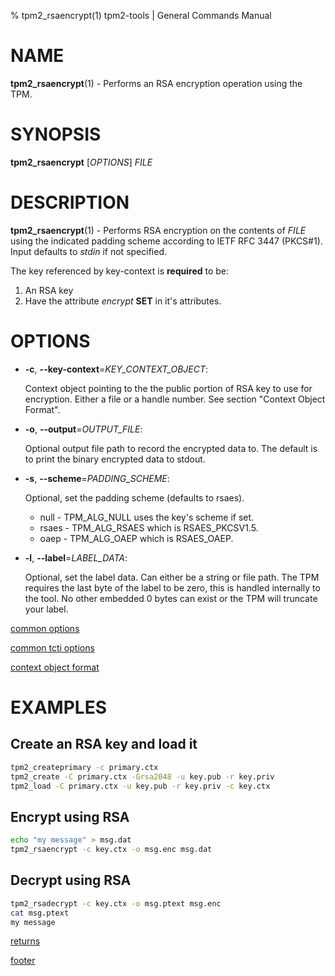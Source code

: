 % tpm2_rsaencrypt(1) tpm2-tools | General Commands Manual

# NAME

**tpm2_rsaencrypt**(1) - Performs an RSA encryption operation using the TPM.

# SYNOPSIS

**tpm2_rsaencrypt** [*OPTIONS*] _FILE_

# DESCRIPTION

**tpm2_rsaencrypt**(1) - Performs RSA encryption on the contents of _FILE_
using the indicated padding scheme according to IETF RFC 3447 (PKCS#1).
Input defaults to *stdin* if not specified.

The key referenced by key-context is **required** to be:

1. An RSA key
2. Have the attribute *encrypt* **SET** in it's attributes.

# OPTIONS

  * **-c**, **\--key-context**=_KEY\_CONTEXT\_OBJECT_:

    Context object pointing to the the public portion of RSA key to use for
    encryption. Either a file or a handle number.
    See section "Context Object Format".

  * **-o**, **\--output**=_OUTPUT\_FILE_:

    Optional output file path to record the encrypted data to. The default is to print
    the binary encrypted data to stdout.

  * **-s**, **\--scheme**=_PADDING\_SCHEME_:

    Optional, set the padding scheme (defaults to rsaes).

    * null  - TPM_ALG_NULL uses the key's scheme if set.
    * rsaes - TPM_ALG_RSAES which is RSAES_PKCSV1.5.
    * oaep  - TPM_ALG_OAEP which is RSAES_OAEP.

  * **-l**, **\--label**=_LABEL\_DATA_:

    Optional, set the label data. Can either be a string or file path. The TPM requires the last
    byte of the label to be zero, this is handled internally to the tool. No other embedded 0
    bytes can exist or the TPM will truncate your label.

[common options](common/options.md)

[common tcti options](common/tcti.md)

[context object format](common/ctxobj.md)

# EXAMPLES

## Create an RSA key and load it
```bash
tpm2_createprimary -c primary.ctx
tpm2_create -C primary.ctx -Grsa2048 -u key.pub -r key.priv
tpm2_load -C primary.ctx -u key.pub -r key.priv -c key.ctx
```

## Encrypt using RSA
```bash
echo "my message" > msg.dat
tpm2_rsaencrypt -c key.ctx -o msg.enc msg.dat
```

## Decrypt using RSA
```bash
tpm2_rsadecrypt -c key.ctx -o msg.ptext msg.enc
cat msg.ptext
my message
```

[returns](common/returns.md)

[footer](common/footer.md)
